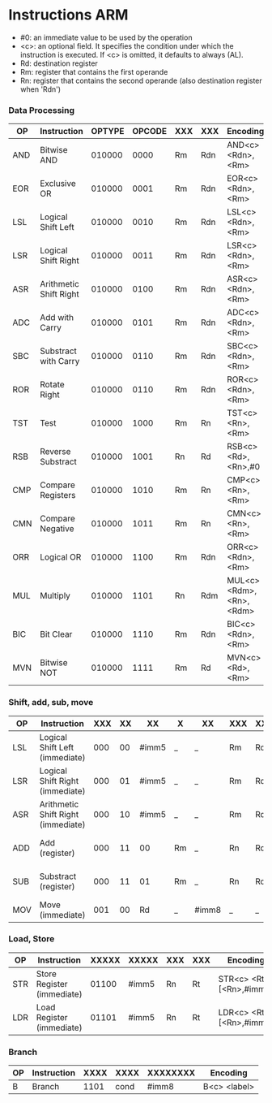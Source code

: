 # Instructions ARM


* \#0: an immediate value to be used by the operation
* \<c\>: an optional field. It specifies the condition under which the instruction is executed. If \<c\> is omitted, it defaults to always (AL).
* Rd: destination register
* Rm: register that contains the first operande
* Rn: register that contains the second operande (also destination register when 'Rdn')


### Data Processing


OP |Instruction				|OPTYPE|OPCODE	|XXX|XXX|Encoding
---|------------------------|------|--------|---|---|--------
AND|Bitwise AND				|010000|0000	|Rm |Rdn|AND\<c\> \<Rdn\>,\<Rm\>
EOR|Exclusive OR			|010000|0001	|Rm |Rdn|EOR\<c\> \<Rdn\>,\<Rm\>
LSL|Logical Shift Left		|010000|0010	|Rm |Rdn|LSL\<c\> \<Rdn\>,\<Rm\>
LSR|Logical Shift Right		|010000|0011	|Rm |Rdn|LSR\<c\> \<Rdn\>,\<Rm\>
ASR|Arithmetic Shift Right	|010000|0100	|Rm |Rdn|ASR\<c\> \<Rdn\>,\<Rm\>
ADC|Add with Carry			|010000|0101	|Rm |Rdn|ADC\<c\> \<Rdn\>,\<Rm\>
SBC|Substract with Carry	|010000|0110	|Rm |Rdn|SBC\<c\> \<Rdn\>,\<Rm\>
ROR|Rotate Right			|010000|0110	|Rm |Rdn|ROR\<c\> \<Rdn\>,\<Rm\>
TST|Test					|010000|1000	|Rm |Rn |TST\<c\> \<Rn\>,\<Rm\>
RSB|Reverse Substract		|010000|1001	|Rn |Rd |RSB\<c\> \<Rd\>,\<Rn\>,\#0
CMP|Compare Registers		|010000|1010	|Rm |Rn |CMP\<c\> \<Rn\>,\<Rm\>
CMN|Compare Negative		|010000|1011	|Rm |Rn |CMN\<c\> \<Rn\>,\<Rm\>
ORR|Logical OR				|010000|1100	|Rm |Rdn|ORR\<c\> \<Rdn\>,\<Rm\>
MUL|Multiply				|010000|1101	|Rn |Rdm|MUL\<c\> \<Rdm\>,\<Rn\>,\<Rdm\>
BIC|Bit Clear				|010000|1110	|Rm |Rdn|BIC\<c\> \<Rdn\>,\<Rm\>
MVN|Bitwise NOT				|010000|1111	|Rm |Rd |MVN\<c\> \<Rd\>,\<Rm\>


### Shift, add, sub, move


OP	|Instruction						|XXX	|XX	|XX		|X		|XX		|XXX|XXX|Encoding
----|-----------------------------------|-------|---|-------|-------|-------|---|---|--------
LSL	|Logical Shift Left (immediate)		|000	|00	|\#imm5	|_		|_		|Rm |Rd |LSL\<c\> \<Rd\>,\<Rm\>,\#imm5
LSR	|Logical Shift Right (immediate)	|000	|01	|\#imm5	|_		|_		|Rm |Rd |LSR\<c\> \<Rd\>,\<Rm\>,\#imm5
ASR	|Arithmetic Shift Right (immediate)	|000	|10	|\#imm5	|_		|_		|Rm |Rd |ASR\<c\> \<Rd\>,\<Rm\>,\#imm5
ADD	|Add (register)						|000	|11	|00		|Rm		|_		|Rn |Rd |ADD\<c\> \<Rd\>,\<Rn\>,\<Rm\>
SUB	|Substract (register)				|000	|11	|01		|Rm		|_		|Rn |Rd |SUB\<c\> \<Rd\>,\<Rn\>,\<Rm\>
MOV	|Move (immediate)					|001	|00	|Rd		|_		|\#imm8	|_	|_	|MOV\<c\> \<Rd\>,\#imm8


### Load, Store


OP |Instruction					|XXXXX|XXXXX	|XXX|XXX|Encoding
---|----------------------------|-----|---------|---|---|--------
STR|Store Register (immediate)	|01100|\#imm5	|Rn	|Rt	|STR\<c\> \<Rt\>, \[\<Rn\>,\#imm5\]
LDR|Load Register (immediate)	|01101|\#imm5	|Rn |Rt |LDR\<c\> \<Rt\>, \[\<Rn\>,\#imm5\]


### Branch


OP |Instruction	|XXXX|XXXX|XXXXXXXX	|Encoding
---|------------|----|----|---------|--------
B  |Branch		|1101|cond|\#imm8	|B\<c\> \<label\>
